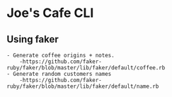 # Joe's Cafe CLI

## Using faker
    - Generate coffee origins + notes.
        -https://github.com/faker-ruby/faker/blob/master/lib/faker/default/coffee.rb
    - Generate random customers names
        -https://github.com/faker-ruby/faker/blob/master/lib/faker/default/name.rb